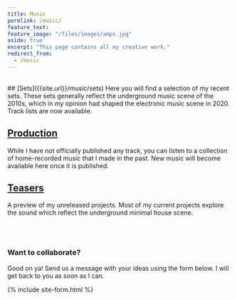 ```yaml
---
title: Music
permlink: /music/
feature_text:
feature_image: "/files/images/amps.jpg"
aside: true
excerpt: "This page contains all my creative work."
redirect_from:
  - /music
---
```


<br/>
## [Sets]({{site.url}}/music/sets)
Here you will find a selection of my recent sets. These sets generally reflect the underground music scene of the 2010s, which in my opinion had shaped the electronic music scene in 2020. Track lists are now available.

## [Production]({{site.url}}/music/production)
While I have not officially published any track, you can listen to a collection of home-recorded music that I made in the past. New music will become available here once it is published.

## [Teasers]({{site.url}}/music/unreleased)
A preview of my unreleased projects. Most of my current projects explore the sound which reflect the underground minimal house scene. 

<br/><br/>

### Want to collaborate?
Good on ya! Send us a message with your ideas using the form below. I will get back to you as soon as I can.

{% include site-form.html %}




